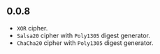 ## 0.0.8

- `XOR` cipher.
- `Salsa20` cipher with `Poly1305` digest generator.
- `ChaCha20` cipher with `Poly1305` digest generator.
